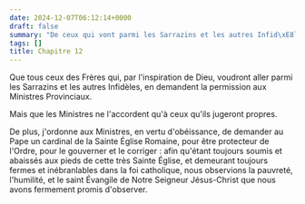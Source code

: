 ```yaml
---
date: 2024-12-07T06:12:14+0000
draft: false
summary: "De ceux qui vont parmi les Sarrazins et les autres Infid\xE8les."
tags: []
title: Chapitre 12
---
```




Que tous ceux des Frères qui, par l'inspiration de Dieu, voudront aller parmi les Sarrazins et les autres Infidèles, en demandent la permission aux Ministres Provinciaux.

Mais que les Ministres ne l'accordent qu'à ceux qu'ils jugeront propres.

De plus, j'ordonne aux Ministres, en vertu d'obéissance, de demander au Pape un cardinal de la Sainte Église Romaine, pour être protecteur de l'Ordre, pour le gouverner et le corriger : afin qu'étant toujours soumis et abaissés aux pieds de cette très Sainte Église, et demeurant toujours fermes et inébranlables dans la foi catholique, nous observions la pauvreté, l'humilité, et le saint Évangile de Notre Seigneur Jésus-Christ que nous avons fermement promis d'observer.

